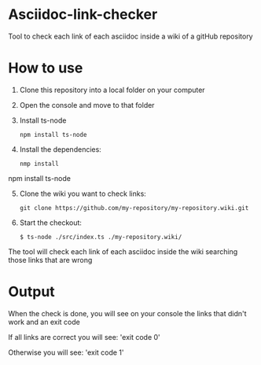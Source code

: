 # Asciidoc-link-checker
Tool to check each link of each asciidoc inside a wiki of a gitHub repository
# How to use
1. Clone this repository into a local folder on your computer
2. Open the console and move to that folder
3. Install ts-node 

	`npm install ts-node`

4. Install the dependencies:

	`nmp install`

npm install ts-node

5. Clone the wiki you want to check links:

	`git clone https://github.com/my-repository/my-repository.wiki.git`

6. Start the checkout:

	`$ ts-node ./src/index.ts ./my-repository.wiki/`

The tool will check each link of each asciidoc inside the wiki searching those links that are wrong
# Output
When the check is done, you will see on your console the links that didn't work and an exit code

If all links are correct you will see:
'exit code 0'

Otherwise you will see:
'exit code 1' 
